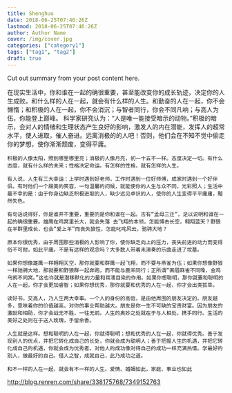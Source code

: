 ```yaml
---
title: Shenghuo
date: 2018-06-25T07:46:26Z
lastmod: 2018-06-25T07:46:26Z
author: Author Name
cover: /img/cover.jpg
categories: ["category1"]
tags: ["tag1", "tag2"]
draft: true
---
```


Cut out summary from your post content here.

<!--more-->

在现实生活中，你和谁在一起的确很重要，甚至能改变你的成长轨迹，决定你的人生成败。和什么样的人在一起，就会有什么样的人生。和勤奋的人在一起，你不会懒惰；和积极的人在一起，你不会消沉；与智者同行，你会不同凡响；与高人为伍，你能登上巅峰。
科学家研究认为：“人是唯一能接受暗示的动物。”积极的暗示，会对人的情绪和生理状态产生良好的影响，激发人的内在潜能，发挥人的超常水平，使人进取，催人奋进。远离消极的的人吧！否则，他们会在不知不觉中偷走你的梦想，使你渐渐颓废，变得平庸。

    积极的人像太阳，照到哪里哪里亮；消极的人像月亮，初一十五不一样。态度决定一切。有什么态度，就有什么样的未来；性格决定命运。有怎样的性格，就有怎样的人生。

    有人说，人生有三大幸运：上学时遇到好老师，工作时遇到一位好师傅，成家时遇到一个好伴侣。有时他们一个甜美的笑容，一句温馨的问候，就能使你的人生与众不同，光彩照人；生活中最不幸的是：由于你身边缺乏积极进取的人，缺少远见卓识的人，使你的人生变得平平庸庸，黯然失色。

    有句话说得好，你是谁并不重要，重要的是你和谁在一起。古有“孟母三迁”，足以说明和谁在一起的确很重要。雄鹰在鸡窝里长大，就会失落 去飞翔的本领，怎能博击长空，翱翔蓝天？野狼在羊群里成长，也会“爱上羊”而丧失狼性，怎能叱咤风云，驰骋大地？

    原本你很优秀，由于周围那些消极的人影响了你，使你缺乏向上的压力，丧失前进的动力而变得俗不可耐，如此平庸。不是有这样的观念吗？大多数人带着未演奏的乐曲走进了坟墓。

    如果你想像雄鹰一样翱翔天空，那你就要和群鹰一起飞翔，而不要与燕雀为伍；如果你想像野狼一样驰骋大地，那就要和野狼群一起奔跑，而不能与鹿羊同行；正所谓“画眉麻雀不同嗓，金鸡乌鸦不同窝。”这也许就是潜移默化的力量和耳濡目染的作用。如果你想聪明，那你就要和聪明的人在一起，你才会更加睿智；如果你想优秀，那你就要和优秀的人在一起，你才会出类拔萃。

    读好书，交高人，乃人生两大幸事。一个人的身份的高低，是由他周围的朋友决定的。朋友越多，意味着你的价值越高，对你的事业帮助越大。朋友是你一生不可缺的宝贵财富。因为朋友的激励和相助，你才会战无不胜，一往无前。人生的奥妙之处就在于与人相处，携手同行。生活的美好之处则在于送人玫瑰，手留余香。

    人生就是这样。想和聪明的人在一起，你就得聪明；想和优秀的人在一起，你就得优秀。善于发现别人的优点，并把它转化成自己的长处，你就会成为聪明人；善于把握人生的机遇，并把它转化成自己的机遇，你就会成为优秀者。对他人的成功像对待自己的成功一样充满热情。学最好的别人，做最好的自己。借人之智，成就自己，此乃成功之道。

    和不一样的人在一起，就会有不一样的人生。爱情、婚姻如此，家庭、事业也如此

http://blog.renren.com/share/338175768/7349152763
